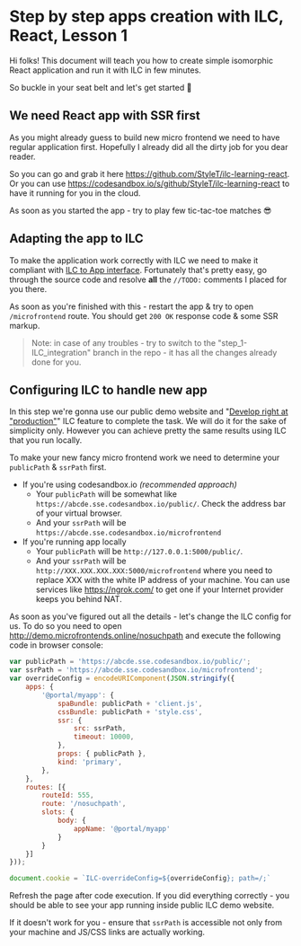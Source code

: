 # Step by step apps creation with ILC, React, Lesson 1

Hi folks! This document will teach you how to create simple isomorphic React application and run it with ILC in few minutes.

So buckle in your seat belt and let's get started 🚀

## We need React app with SSR first

As you might already guess to build new micro frontend we need to have regular application first. 
Hopefully I already did all the dirty job for you dear reader. 

So you can go and grab it here https://github.com/StyleT/ilc-learning-react.
Or you can use https://codesandbox.io/s/github/StyleT/ilc-learning-react to have it running for you in the cloud.

As soon as you started the app - try to play few tic-tac-toe matches 😎

## Adapting the app to ILC

To make the application work correctly with ILC we need to make it compliant with [ILC to App interface](../../ilc_app_interface.md).
Fortunately that's pretty easy, go through the source code and resolve **all** the `//TODO:` comments I placed for you there.

As soon as you're finished with this - restart the app & try to open `/microfrontend` route. 
You should get `200 OK` response code & some SSR markup.

> Note: in case of any troubles - try to switch to the "step_1-ILC_integration" branch in the repo - it has all the changes already done for you.

## Configuring ILC to handle new app

In this step we're gonna use our public demo website and "[Develop right at "production"](../../develop_at_production.md)"
ILC feature to complete the task. We will do it for the sake of simplicity only. 
However you can achieve pretty the same results using ILC that you run locally.

To make your new fancy micro frontend work we need to determine your `publicPath` & `ssrPath` first.

* If you're using codesandbox.io _(recommended approach)_
    * Your `publicPath` will be somewhat like `https://abcde.sse.codesandbox.io/public/`. 
    Check the address bar of your virtual browser.
    * And your `ssrPath` will be `https://abcde.sse.codesandbox.io/microfrontend`
* If you're running app locally
    * Your `publicPath` will be `http://127.0.0.1:5000/public/`. 
    * And your `ssrPath` will be `http://XXX.XXX.XXX.XXX:5000/microfrontend` where you need to replace XXX with the white IP address of your machine.
    You can use services like https://ngrok.com/ to get one if your Internet provider keeps you behind NAT.
    
As soon as you've figured out all the details - let's change the ILC config for us. 
To do so you need to open http://demo.microfrontends.online/nosuchpath and execute the following code in browser console:

```javascript
var publicPath = 'https://abcde.sse.codesandbox.io/public/';
var ssrPath = 'https://abcde.sse.codesandbox.io/microfrontend';
var overrideConfig = encodeURIComponent(JSON.stringify({
    apps: {
        '@portal/myapp': {
            spaBundle: publicPath + 'client.js',
            cssBundle: publicPath + 'style.css',
            ssr: {
                src: ssrPath,
                timeout: 10000,
            },
            props: { publicPath },
            kind: 'primary',
        },
    },
    routes: [{
        routeId: 555,
        route: '/nosuchpath',
        slots: {
            body: {
                appName: '@portal/myapp'
            }
        }
    }]
}));

document.cookie = `ILC-overrideConfig=${overrideConfig}; path=/;`
```

Refresh the page after code execution. If you did everything correctly - you should be able to see your app running inside 
public ILC demo website.

If it doesn't work for you - ensure that `ssrPath` is accessible not only from your machine and JS/CSS links are actually
working. 
